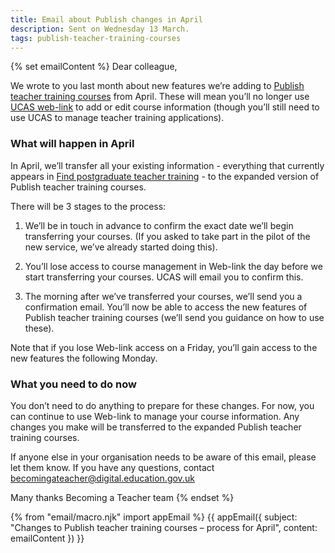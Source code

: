 ```yaml
---
title: Email about Publish changes in April
description: Sent on Wednesday 13 March.
tags: publish-teacher-training-courses
---
```

{% set emailContent %}
Dear colleague,

We wrote to you last month about new features we’re adding to [Publish teacher training courses](https://publish-teacher-training-courses.education.gov.uk) from April. These will mean you’ll no longer use [UCAS web-link](https://www.ucas.com/sign-web-link) to add or edit course information (though you’ll still need to use UCAS to manage teacher training applications).

### What will happen in April

In April, we’ll transfer all your existing information - everything that currently appears in [Find postgraduate teacher training](https://find-postgraduate-teacher-training.education.gov.uk) - to the expanded version of Publish teacher training courses.

There will be 3 stages to the process:

1) We’ll be in touch in advance to confirm the exact date we’ll begin transferring your courses. (If you asked to take part in the pilot of the new service, we’ve already started doing this).

2) You’ll lose access to course management in Web-link the day before we start transferring your courses. UCAS will email you to confirm this.

3) The morning after we’ve transferred your courses, we’ll send you a confirmation email. You’ll now be able to access the new features of Publish teacher training courses (we’ll send you guidance on how to use these).

Note that if you lose Web-link access on a Friday, you’ll gain access to the new features the following Monday.

### What you need to do now

You don’t need to do anything to prepare for these changes. For now, you can continue to use Web-link to manage your course information. Any changes you make will be transferred to the expanded Publish teacher training courses.

If anyone else in your organisation needs to be aware of this email, please let them know. If you have any questions, contact <becomingateacher@digital.education.gov.uk>

Many thanks
Becoming a Teacher team
{% endset %}

{% from "email/macro.njk" import appEmail %}
{{ appEmail({
  subject: "Changes to Publish teacher training courses – process for April",
  content: emailContent
}) }}
